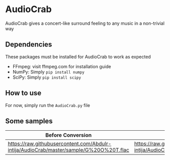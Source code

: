 # AudioCrab
AudioCrab gives a concert-like surround feeling to any music in a non-trivial way

## Dependencies
These packages must be installed for AudioCrab to work as expected

* FFmpeg: visit ffmpeg.com for installation guide
* NumPy: Simply `pip install numpy`
* SciPy: Simply `pip install scipy`


## How to use
For now, simply run the `AudioCrab.py` file 

## Some samples

|   Before Conversion   |   After Conversion  |
----------------------- | --------------------
|   https://raw.githubusercontent.com/Abdulr-intija/AudioCrab/master/sample/G%20O%20T.flac   |   https://raw.githubusercontent.com/Abdulr-intija/AudioCrab/master/sample/G%20O%20T.flac   |
